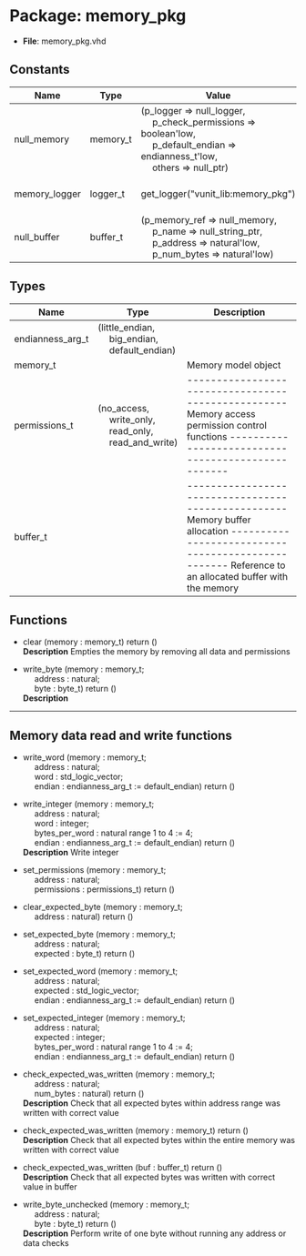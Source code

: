 # Package: memory_pkg

- **File**: memory_pkg.vhd
## Constants

| Name          | Type     | Value                                                                                                                                                                                                                                                                                                                                                  | Description             |
| ------------- | -------- | ------------------------------------------------------------------------------------------------------------------------------------------------------------------------------------------------------------------------------------------------------------------------------------------------------------------------------------------------------ | ----------------------- |
| null_memory   | memory_t |  (p_logger => null_logger,<br><span style="padding-left:20px">                                       p_check_permissions => boolean'low,<br><span style="padding-left:20px">                                       p_default_endian => endianness_t'low,<br><span style="padding-left:20px">                                       others => null_ptr) |                         |
| memory_logger | logger_t |  get_logger("vunit_lib:memory_pkg")                                                                                                                                                                                                                                                                                                                    |  Default memory logger  |
| null_buffer   | buffer_t |  (p_memory_ref => null_memory,<br><span style="padding-left:20px">                                       p_name => null_string_ptr,<br><span style="padding-left:20px">                                       p_address => natural'low,<br><span style="padding-left:20px">                                       p_num_bytes => natural'low)          |                         |
## Types

| Name             | Type                                                                                                                                                            | Description                                                                                                                                                                          |
| ---------------- | --------------------------------------------------------------------------------------------------------------------------------------------------------------- | ------------------------------------------------------------------------------------------------------------------------------------------------------------------------------------ |
| endianness_arg_t | (little_endian,<br><span style="padding-left:20px"> big_endian,<br><span style="padding-left:20px"> default_endian)                                             |                                                                                                                                                                                      |
| memory_t         |                                                                                                                                                                 |  Memory model object                                                                                                                                                                 |
| permissions_t    | (no_access,<br><span style="padding-left:20px"> write_only,<br><span style="padding-left:20px"> read_only,<br><span style="padding-left:20px"> read_and_write)  | ---------------------------------------------------  Memory access permission control functions ---------------------------------------------------                                  |
| buffer_t         |                                                                                                                                                                 | ---------------------------------------------------  Memory buffer allocation ---------------------------------------------------  Reference to an allocated buffer with the memory  |
## Functions
- clear <font id="function_arguments">(memory : memory_t) </font> <font id="function_return">return ()</font>
</br>**Description**
 Empties the memory by removing all data and permissions

- write_byte <font id="function_arguments">(memory : memory_t;<br><span style="padding-left:20px"> address : natural;<br><span style="padding-left:20px"> byte : byte_t) </font> <font id="function_return">return ()</font>
</br>**Description**
---------------------------------------------------
 Memory data read and write functions
---------------------------------------------------

- write_word <font id="function_arguments">(memory : memory_t;<br><span style="padding-left:20px"> address : natural;<br><span style="padding-left:20px"> word : std_logic_vector;<br><span style="padding-left:20px"> endian : endianness_arg_t := default_endian) </font> <font id="function_return">return ()</font>
- write_integer <font id="function_arguments">(memory : memory_t;<br><span style="padding-left:20px"> address : natural;<br><span style="padding-left:20px"> word : integer;<br><span style="padding-left:20px"> bytes_per_word : natural range 1 to 4 := 4;<br><span style="padding-left:20px"> endian : endianness_arg_t := default_endian) </font> <font id="function_return">return ()</font>
</br>**Description**
 Write integer

- set_permissions <font id="function_arguments">(memory : memory_t;<br><span style="padding-left:20px"> address : natural;<br><span style="padding-left:20px"> permissions : permissions_t) </font> <font id="function_return">return ()</font>
- clear_expected_byte <font id="function_arguments">(memory : memory_t;<br><span style="padding-left:20px"> address : natural) </font> <font id="function_return">return ()</font>
- set_expected_byte <font id="function_arguments">(memory : memory_t;<br><span style="padding-left:20px"> address : natural;<br><span style="padding-left:20px"> expected : byte_t) </font> <font id="function_return">return ()</font>
- set_expected_word <font id="function_arguments">(memory : memory_t;<br><span style="padding-left:20px"> address : natural;<br><span style="padding-left:20px"> expected : std_logic_vector;<br><span style="padding-left:20px"> endian : endianness_arg_t := default_endian) </font> <font id="function_return">return ()</font>
- set_expected_integer <font id="function_arguments">(memory : memory_t;<br><span style="padding-left:20px"> address : natural;<br><span style="padding-left:20px"> expected : integer;<br><span style="padding-left:20px"> bytes_per_word : natural range 1 to 4 := 4;<br><span style="padding-left:20px"> endian : endianness_arg_t := default_endian) </font> <font id="function_return">return ()</font>
- check_expected_was_written <font id="function_arguments">(memory : memory_t;<br><span style="padding-left:20px"> address : natural;<br><span style="padding-left:20px"> num_bytes : natural) </font> <font id="function_return">return ()</font>
</br>**Description**
 Check that all expected bytes within address range was written
 with correct value

- check_expected_was_written <font id="function_arguments">(memory : memory_t) </font> <font id="function_return">return ()</font>
</br>**Description**
 Check that all expected bytes within the entire memory was written
 with correct value

- check_expected_was_written <font id="function_arguments">(buf : buffer_t) </font> <font id="function_return">return ()</font>
</br>**Description**
 Check that all expected bytes was written with correct value in buffer

- write_byte_unchecked <font id="function_arguments">(memory : memory_t;<br><span style="padding-left:20px"> address : natural;<br><span style="padding-left:20px"> byte : byte_t) </font> <font id="function_return">return ()</font>
</br>**Description**
 Perform write of one byte without running any address or data checks


